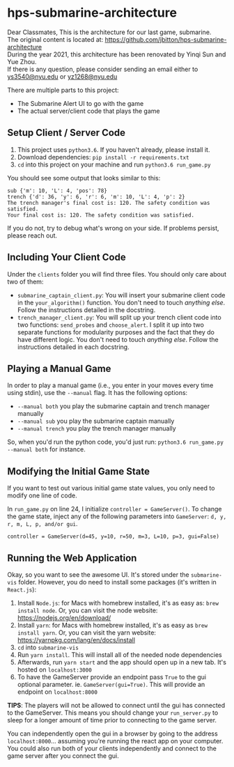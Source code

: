 # hps-submarine-architecture

Dear Classmates,
    This is the architecture for our last game, submarine. \
    The original content is located at: https://github.com/jbitton/hps-submarine-architecture \
    During the year 2021, this architecture has been renovated by Yinqi Sun and Yue Zhou. \
    If there is any question, please consider sending an email either to ys3540@nyu.edu or yz1268@nyu.edu

There are multiple parts to this project:
* The Submarine Alert UI to go with the game
* The actual server/client code that plays the game

## Setup Client / Server Code

1. This project uses `python3.6`. If you haven't already, please install it.
2. Download dependencies: `pip install -r requirements.txt` 
3. `cd` into this project on your machine and run `python3.6 run_game.py`

You should see some output that looks similar to this:
```
sub {'m': 10, 'L': 4, 'pos': 78}
trench {'d': 36, 'y': 6, 'r': 6, 'm': 10, 'L': 4, 'p': 2}
The trench manager's final cost is: 120. The safety condition was satisfied.
Your final cost is: 120. The safety condition was satisfied.
```

If you do not, try to debug what's wrong on your side. If problems persist, please reach out.

## Including Your Client Code

Under the `clients` folder you will find three files. You should only care about two of them:
* `submarine_captain_client.py`: You will insert your submarine client code in the `your_algorithm()` function. You don't need to touch _anything else_. Follow the instructions detailed in the docstring.
* `trench_manager_client.py`: You will split up your trench client code into two functions: `send_probes` and `choose_alert`. I split it up into two separate functions for modularity purposes and the fact that they do have different logic. You don't need to touch _anything else_. Follow the instructions detailed in each docstring.

## Playing a Manual Game

In order to play a manual game (i.e., you enter in your moves every time using stdin), use the `--manual` flag. It has the following options:
* `--manual both` you play the submarine captain and trench manager manually
* `--manual sub` you play the submarine captain manually
* `--manual trench` you play the trench manager manually

So, when you'd run the python code, you'd just run: `python3.6 run_game.py --manual both` for instance.

## Modifying the Initial Game State

If you want to test out various initial game state values, you only need to modify one line of code.

In `run_game.py` on line 24, I initialize `controller = GameServer()`. To change the game state, inject any of the following parameters into `GameServer`: `d, y, r, m, L, p, and/or gui`.

```
controller = GameServer(d=45, y=10, r=50, m=3, L=10, p=3, gui=False)
```

## Running the Web Application

Okay, so you want to see the awesome UI. It's stored under the `submarine-vis` folder. However, you do need to install some packages (it's written in `React.js`):

1. Install `Node.js`: for Macs with homebrew installed, it's as easy as: `brew install node`. Or, you can visit the node website: https://nodejs.org/en/download/
2. Install `yarn`: for Macs with homebrew installed, it's as easy as `brew install yarn`. Or, you can visit the yarn website: https://yarnpkg.com/lang/en/docs/install
3. `cd` into `submarine-vis`
4. Run `yarn install`. This will install all of the needed node dependencies
5. Afterwards, run `yarn start` and the app should open up in a new tab. It's hosted on `localhost:3000`
6. To have the GameServer provide an endpoint pass `True` to the gui optional parameter. ie. `GameServer(gui=True)`. This will provide an endpoint on `localhost:8000`

**TIPS**:
The players will not be allowed to connect until the gui has connected to the GameServer. This means you should change your `run_server.py` to sleep for a longer amount of time prior to connecting to the game server.

You can independently open the gui in a browser by going to the address `localhost:8000`... assuming you're running the react app on your computer. You could also run both of your clients independently and connect to the game server after you connect the gui.
